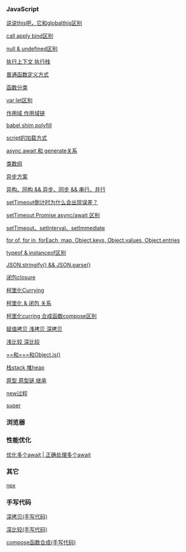 ### JavaScript
[说说this吧，它和globalthis区别](https://github.com/Lawguancong/Daily-Charging-Learning/issues/1)

[call apply bind区别](https://github.com/Lawguancong/Daily-Charging-Learning/issues/2)

[null & undefined区别](https://github.com/Lawguancong/Daily-Charging-Learning/issues/3)

[执行上下文 执行栈](https://github.com/Lawguancong/Daily-Charging-Learning/issues/4)

[普通函数定义方式](https://github.com/Lawguancong/Daily-Charging-Learning/issues/5)

[函数分类](https://github.com/Lawguancong/Daily-Charging-Learning/issues/10)

[var let区别](https://github.com/Lawguancong/Daily-Charging-Learning/issues/6)

[作用域 作用域链](https://github.com/Lawguancong/Daily-Charging-Learning/issues/7)

[babel shim polyfill](https://github.com/Lawguancong/Daily-Charging-Learning/issues/8)

[script的加载方式](https://github.com/Lawguancong/Daily-Charging-Learning/issues/9)

[async await 和 generate关系](https://github.com/Lawguancong/Daily-Charging-Learning/issues/11)

[类数组](https://github.com/Lawguancong/Daily-Charging-Learning/issues/12)

[异步方案](https://github.com/Lawguancong/Daily-Charging-Learning/issues/13)

[异构、同构  && 异步、同步 && 串行、并行](https://github.com/Lawguancong/Daily-Charging-Learning/issues/14)

[setTimeout倒计时为什么会出现误差？](https://github.com/Lawguancong/Daily-Charging-Learning/issues/16)

[setTimeout Promise async/await 区别](https://github.com/Lawguancong/Daily-Charging-Learning/issues/17)

[setTimeout、setInterval、setImmediate](https://github.com/Lawguancong/Daily-Charging-Learning/issues/18)

[for of, for in, forEach, map, Object.keys, Object.values, Object.entries](https://github.com/Lawguancong/Daily-Charging-Learning/issues/20)

[typeof & instanceof区别](https://github.com/Lawguancong/Daily-Charging-Learning/issues/19)

[JSON.stringify() && JSON.parse()](https://github.com/Lawguancong/Daily-Charging-Learning/issues/21)

[闭包closure](https://github.com/Lawguancong/Daily-Charging-Learning/issues/23)

[柯里化Currying](https://github.com/Lawguancong/Daily-Charging-Learning/issues/24)

[柯里化 & 闭包 关系](https://github.com/Lawguancong/Daily-Charging-Learning/issues/25)

[柯里化curring 合成函数compose区别](https://github.com/Lawguancong/Daily-Charging-Learning/issues/27)

[赋值拷贝 浅拷贝 深拷贝](https://github.com/Lawguancong/Daily-Charging-Learning/issues/28)

[浅比较 深比较](https://github.com/Lawguancong/Daily-Charging-Learning/issues/31)

[==和===和Object.is()](https://github.com/Lawguancong/Daily-Charging-Learning/issues/30)

[栈stack 堆heap](https://github.com/Lawguancong/Daily-Charging-Learning/issues/33)

[原型 原型链 继承](https://github.com/Lawguancong/Daily-Charging-Learning/issues/34)

[new过程](https://github.com/Lawguancong/Daily-Charging-Learning/issues/35)

[super](https://github.com/Lawguancong/Daily-Charging-Learning/issues/36)



### 浏览器



[](https://github.com/Lawguancong/Daily-Charging-Learning/issues/)
[](https://github.com/Lawguancong/Daily-Charging-Learning/issues/)
[](https://github.com/Lawguancong/Daily-Charging-Learning/issues/)
[](https://github.com/Lawguancong/Daily-Charging-Learning/issues/)
[](https://github.com/Lawguancong/Daily-Charging-Learning/issues/)

### 性能优化

[优化多个await | 正确处理多个await](https://github.com/Lawguancong/Daily-Charging-Learning/issues/15)


### 其它
[npx](https://github.com/Lawguancong/Daily-Charging-Learning/issues/22)

### 手写代码
[深拷贝(手写代码)](https://github.com/Lawguancong/Daily-Charging-Learning/issues/29)

[深比较(手写代码)](https://github.com/Lawguancong/Daily-Charging-Learning/issues/32)

[compose函数合成(手写代码)](https://github.com/Lawguancong/Daily-Charging-Learning/issues/26)



